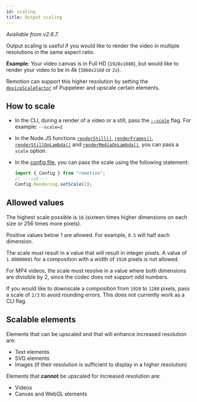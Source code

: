 ```yaml
---
id: scaling
title: Output scaling
---
```


_Available from v2.6.7._

Output scaling is useful if you would like to render the video in multiple resolutions in the same aspect ratio.

**Example**: Your video canvas is in Full HD (`1920x1080`), but would like to render your video to be in 4k (`3860x2160` or `2x`).

Remotion can support this higher resolution by setting the [`deviceScaleFactor`](https://puppeteer.github.io/puppeteer/docs/puppeteer.viewport.devicescalefactor) of Puppeteer and upscale certain elements.

## How to scale

- In the CLI, during a render of a video or a still, pass the [`--scale`](/docs/cli/render#--scale) flag. For example: `--scale=2`

- In the Node.JS functions [`renderStill()`](/docs/renderer/render-still#scale), [`renderFrames()`](/docs/renderer/render-frames#scale), [`renderStillOnLambda()`](/docs/lambda/renderstillonlambda) and [`renderMediaOnLambda()`](/docs/lambda/rendermediaonlambda), you can pass a `scale` option.

- In the [config file](/docs/config), you can pass the scale using the following statement:

  ```ts twoslash
  import { Config } from "remotion";
  // ---cut---
  Config.Rendering.setScale(2);
  ```

## Allowed values

The highest scale possible is `16` (sixteen times higher dimensions on each size or 256 times more pixels).

Positive values below 1 are allowed. For example, `0.5` will half each dimension.

The scale must result in a value that will result in integer pixels. A value of `1.00000001` for a composition with a width of `1920` pixels is not allowed.

For MP4 videos, the scale must resolve in a value where both dimensions are divisible by 2, since the codec does not support odd numbers.

If you would like to downscale a composition from `1920` to `1280` pixels, pass a scale of `2/3` to avoid rounding errors. This does not currently work as a CLI flag.

## Scalable elements

Elements that can be upscaled and that will enhance increased resolution are:

- Text elements
- SVG elements
- Images (if their resolution is sufficient to display in a higher resolution)

Elements that **cannot** be upscaled for increased resolution are:

- Videos
- Canvas and WebGL elements
